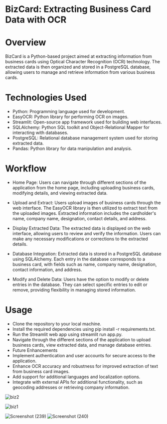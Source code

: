 # BizCard: Extracting Business Card Data with OCR
# Overview
BizCard is a Python-based project aimed at extracting information from business cards using Optical Character Recognition (OCR) technology. The extracted data is then organized and stored in a PostgreSQL database, allowing users to manage and retrieve information from various business cards.

# Technologies Used
- Python: Programming language used for development.
- EasyOCR: Python library for performing OCR on images.
- Streamlit: Open-source app framework used for building web interfaces.
- SQLAlchemy: Python SQL toolkit and Object-Relational Mapper for interacting with databases.
- PostgreSQL: Relational database management system used for storing extracted data.
- Pandas: Python library for data manipulation and analysis.

# Workflow
- Home Page: Users can navigate through different sections of the application from the home page, including uploading business cards, modifying details, and viewing extracted data.

- Upload and Extract: Users upload images of business cards through the web interface. The EasyOCR library is then utilized to extract text from the uploaded images. Extracted information includes the cardholder's name, company name, designation, contact details, and address.

- Display Extracted Data: The extracted data is displayed on the web interface, allowing users to review and verify the information. Users can make any necessary modifications or corrections to the extracted details.

- Database Integration: Extracted data is stored in a PostgreSQL database using SQLAlchemy. Each entry in the database corresponds to a business card, with fields such as name, company name, designation, contact information, and address.

- Modify and Delete Data: Users have the option to modify or delete entries in the database. They can select specific entries to edit or remove, providing flexibility in managing stored information.

# Usage
- Clone the repository to your local machine.
- Install the required dependencies using pip install -r requirements.txt.
- Run the Streamlit web app using streamlit run app.py.
- Navigate through the different sections of the application to upload business cards, view extracted data, and manage database entries.
- Future Enhancements
- Implement authentication and user accounts for secure access to the application.
- Enhance OCR accuracy and robustness for improved extraction of text from business card images.
- Add support for additional languages and localization options.
- Integrate with external APIs for additional functionality, such as geocoding addresses or retrieving company information.

![biz2](https://github.com/Lavan1999/Project-3__BizCardDataExtracting/assets/152668558/2165e7d5-3128-45c3-afe4-f8c1253968cc)

![biz1](https://github.com/Lavan1999/Project-3__BizCardDataExtracting/assets/152668558/3d665add-1736-4db1-b38a-bfcedcb39f46)

![Screenshot (239)](https://github.com/Lavan1999/Project-3__BizCardDataExtracting/assets/152668558/8489ed04-ca90-40fb-af30-6ac67847a53c)
![Screenshot (240)](https://github.com/Lavan1999/Project-3__BizCardDataExtracting/assets/152668558/2ffe2700-190b-4daf-94d7-164be9ffec83)
